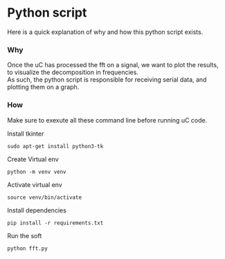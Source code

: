 # Python script

Here is a quick explanation of why and how this python script exists.

### Why

Once the uC has processed the fft on a signal, we want to plot the results, to visualize the decomposition in frequencies. <br>
As such, the python script is responsible for receiving serial data, and plotting them on a graph. <br>

### How

Make sure to exexute all these command line before running uC code.

Install tkinter <br>
```
sudo apt-get install python3-tk
```

Create Virtual env<br>
```
python -m venv venv
```

Activate virtual env<br>
```
source venv/bin/activate
```

Install dependencies<br>
```
pip install -r requirements.txt
```

Run the soft<br>
```
python fft.py
```